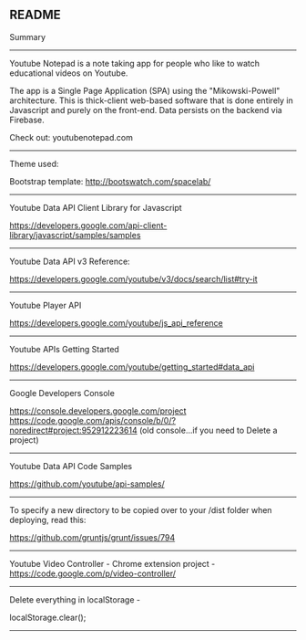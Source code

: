 
README
------------------------------------------------

Summary

------------------------------------------------

Youtube Notepad is a note taking app for people who like to watch educational videos on Youtube.

The app is a Single Page Application (SPA) using the "Mikowski-Powell" architecture.
This is thick-client web-based software that is done entirely in Javascript and purely on the front-end.
Data persists on the backend via Firebase.

Check out: youtubenotepad.com


------------------------------------------------


Theme used:

Bootstrap template: http://bootswatch.com/spacelab/

------------------------------------------------

Youtube Data API Client Library for Javascript

https://developers.google.com/api-client-library/javascript/samples/samples

------------------------------------------------

Youtube Data API v3 Reference:

https://developers.google.com/youtube/v3/docs/search/list#try-it

------------------------------------------------

Youtube Player API

https://developers.google.com/youtube/js_api_reference

------------------------------------------------

Youtube APIs Getting Started

https://developers.google.com/youtube/getting_started#data_api

------------------------------------------------

Google Developers Console

https://console.developers.google.com/project
https://code.google.com/apis/console/b/0/?noredirect#project:952912223614 (old console...if you need to Delete a project)

------------------------------------------------

Youtube Data API Code Samples

https://github.com/youtube/api-samples/

------------------------------------------------

To specify a new directory to be copied over to your /dist folder when deploying, read this:

https://github.com/gruntjs/grunt/issues/794

------------------------------------------------

Youtube Video Controller - Chrome extension project - https://code.google.com/p/video-controller/

------------------------------------------------

Delete everything in localStorage - 

localStorage.clear();

------------------------------------------------

